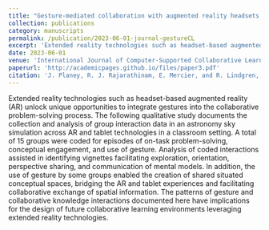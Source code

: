 ```yaml
---
title: "Gesture-mediated collaboration with augmented reality headsets in a problem-based astronomy task"
collection: publications
category: manuscripts
permalink: /publication/2023-06-01-journal-gestureCL
excerpt: 'Extended reality technologies such as headset-based augmented reality (AR) unlock unique opportunities to integrate gestures into the collaborative problem-solving process. The following qualitative study documents the collection and analysis of group interaction data in an astronomy sky simulation across AR and tablet technologies in a classroom setting. A total of 15 groups were coded for episodes of on-task problem-solving, conceptual engagement, and use of gesture. Analysis of coded interactions assisted in identifying vignettes facilitating exploration, orientation, perspective sharing, and communication of mental models. In addition, the use of gesture by some groups enabled the creation of shared situated conceptual spaces, bridging the AR and tablet experiences and facilitating collaborative exchange of spatial information. The patterns of gesture and collaborative knowledge interactions documented here have implications for the design of future collaborative learning environments leveraging extended reality technologies.'
date: 2023-06-01
venue: 'International Journal of Computer-Supported Collaborative Learning'
paperurl: 'http://academicpages.github.io/files/paper3.pdf'
citation: 'J. Planey, R. J. Rajarathinam, E. Mercier, and R. Lindgren, ‘Gesture-mediated collaboration with augmented reality headsets in a problem-based astronomy task’, International Journal of Computer-Supported Collaborative Learning, vol. 18, no. 2, pp. 259–289, Jun. 2023.'
---
```


Extended reality technologies such as headset-based augmented reality (AR) unlock unique opportunities to integrate gestures into the collaborative problem-solving process. The following qualitative study documents the collection and analysis of group interaction data in an astronomy sky simulation across AR and tablet technologies in a classroom setting. A total of 15 groups were coded for episodes of on-task problem-solving, conceptual engagement, and use of gesture. Analysis of coded interactions assisted in identifying vignettes facilitating exploration, orientation, perspective sharing, and communication of mental models. In addition, the use of gesture by some groups enabled the creation of shared situated conceptual spaces, bridging the AR and tablet experiences and facilitating collaborative exchange of spatial information. The patterns of gesture and collaborative knowledge interactions documented here have implications for the design of future collaborative learning environments leveraging extended reality technologies.

